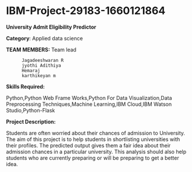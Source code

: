 # IBM-Project-29183-1660121864

**University Admit Eligibility Predictor**


**Category**:  Applied data science


**TEAM MEMBERS:**
Team lead 

          Jagadeeshwaran R
          jyothi Adithiya 
          Hemaraj
          karthikeyan m 

**Skills Required:**

Python,Python Web Frame Works,Python For Data Visualization,Data Preprocessing Techniques,Machine Learning,IBM Cloud,IBM Watson Studio,Python-Flask

**Project Description:**

Students are often worried about their chances of admission to University. The aim of this project is to help students in shortlisting universities with their profiles. The predicted output gives them a fair idea about their admission chances in a particular university. This analysis should also help students who are currently preparing or will be preparing to get a better idea.


